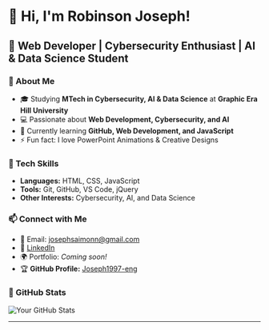 # 👋 Hi, I'm Robinson Joseph!  
## 🚀 Web Developer | Cybersecurity Enthusiast | AI & Data Science Student  

### 🌟 About Me  
- 🎓 Studying **MTech in Cybersecurity, AI & Data Science** at **Graphic Era Hill University**  
- 💻 Passionate about **Web Development, Cybersecurity, and AI**  
- 🌱 Currently learning **GitHub, Web Development, and JavaScript**  
- ⚡ Fun fact: I love PowerPoint Animations & Creative Designs  

### 🔧 Tech Skills  
- **Languages:** HTML, CSS, JavaScript  
- **Tools:** Git, GitHub, VS Code, jQuery  
- **Other Interests:** Cybersecurity, AI, and Data Science  

### 📫 Connect with Me  
- 📩 Email: josephsaimonn@gmail.com  
- 🔗 [LinkedIn](https://www.linkedin.com/in/robinson-joseph-61734a17a)  
- 🌍 Portfolio: *Coming soon!*  
- 🏆 **GitHub Profile:** [Joseph1997-eng](https://github.com/Joseph1997-eng)  

### 🚀 GitHub Stats  
![Your GitHub Stats](https://github-readme-stats.vercel.app/api?username=Joseph1997-eng&show_icons=true&theme=radical)  

---
